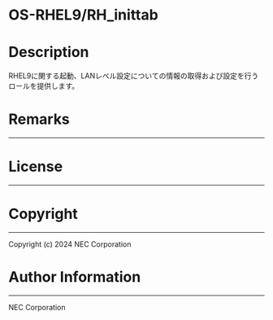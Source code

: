 OS-RHEL9/RH_inittab
=======================================================
# Description
RHEL9に関する起動、LANレベル設定についての情報の取得および設定を行うロールを提供します。

# Remarks
-------

# License
-------

# Copyright
---------
Copyright (c) 2024 NEC Corporation

# Author Information
------------------
NEC Corporation
